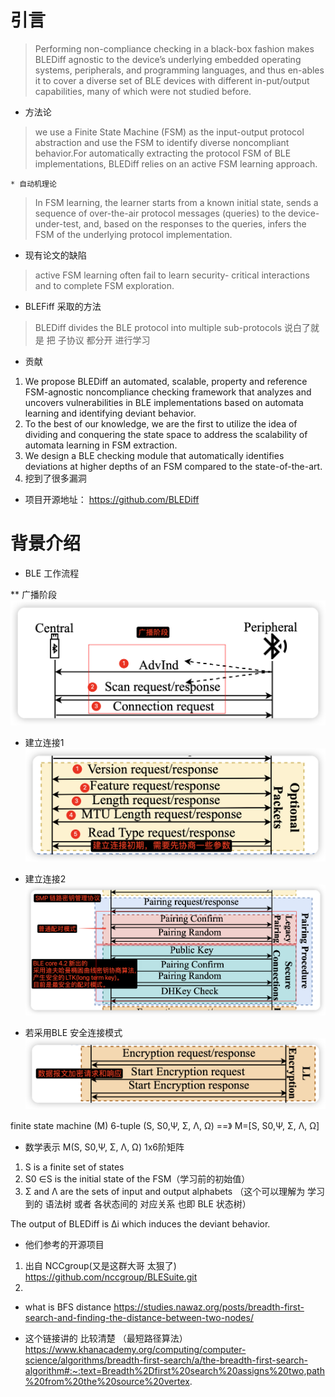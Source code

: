 <!--
 * @Description: 
 * @Author: your name
 * @version: 
 * @Date: 2023-09-25 22:21:59
 * @LastEditors: your name
 * @LastEditTime: 2023-09-30 22:02:36
-->
# 引言

> Performing non-compliance checking in a black-box fashion makes BLEDiff agnostic to the device’s underlying embedded operating systems, peripherals, and programming languages, and thus en-ables it to cover a diverse set of BLE devices with different in-put/output capabilities, many of which were not studied before.

* 方法论
> we use a Finite State Machine (FSM) as the input-output protocol abstraction and use the FSM to identify diverse noncompliant behavior.For automatically extracting the protocol FSM of BLE implementations, BLEDiff relies on an active FSM learning approach.

    * 自动机理论
>In FSM learning, the learner starts from a known initial state, sends a sequence of over-the-air protocol messages (queries) to the device-under-test, and, based on the responses to the queries, infers the FSM of the underlying protocol implementation.  

* 现有论文的缺陷
> active FSM learning often fail to learn security- critical interactions and to complete FSM exploration.

* BLEFiff 采取的方法
> BLEDiff divides the BLE protocol into multiple sub-protocols
> 说白了就是 把 子协议 都分开 进行学习

* 贡献
1. We propose BLEDiff an automated, scalable, property and reference FSM-agnostic noncompliance checking framework that analyzes and uncovers vulnerabilities in BLE implementations based on automata learning and identifying deviant behavior.
2. To the best of our knowledge, we are the first to utilize the idea of dividing and conquering the state space to address the scalability of automata learning in FSM extraction.
3. We design a BLE checking module that automatically identifies deviations at higher depths of an FSM compared to the state-of-the-art.
4. 挖到了很多漏洞

* 项目开源地址： https://github.com/BLEDiff

# 背景介绍

* BLE 工作流程

** 广播阶段
![Alt text](image.png)

* 建立连接1
![Alt text](image-1.png)

* 建立连接2
![Alt text](image-2.png)

* 若采用BLE 安全连接模式
![Alt text](image-3.png)



finite state machine (M)
6-tuple (S, S0,Ψ, Σ, Λ, Ω)
==》 M=[S, S0,Ψ, Σ, Λ, Ω]
* 数学表示 M(S, S0,Ψ, Σ, Λ, Ω) 1x6阶矩阵
1. S is a finite set of states
2. S0 ∈S is the initial state of the FSM（学习前的初始值）
3. Σ and Λ are the sets of input and output alphabets （这个可以理解为 学习到的 语法树 或者 各状态间的 对应关系 也即 BLE 状态树）


The output of BLEDiff is ∆i which induces the deviant behavior.



* 他们参考的开源项目
1. 出自 NCCgroup(又是这群大哥 太狠了) https://github.com/nccgroup/BLESuite.git
2. 


* what is BFS distance
https://studies.nawaz.org/posts/breadth-first-search-and-finding-the-distance-between-two-nodes/


* 这个链接讲的 比较清楚  （最短路径算法）
https://www.khanacademy.org/computing/computer-science/algorithms/breadth-first-search/a/the-breadth-first-search-algorithm#:~:text=Breadth%2Dfirst%20search%20assigns%20two,path%20from%20the%20source%20vertex.
